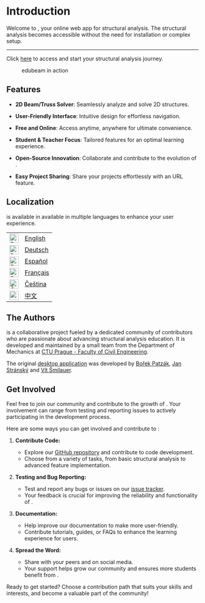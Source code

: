 <script setup>
import { VPTeamMembers } from 'vitepress/theme'

const members = [
  {
    avatar: 'https://www.github.com/janvorisek.png',
    name: 'Jan Voříšek',
    title: 'Maintainer, UI/UX',
    links: [
      { icon: 'github', link: 'https://github.com/janvorisek' },
      { icon: 'twitter', link: 'https://twitter.com/janvorisekdev' },
    ]
  },
  {
   avatar: 'https://www.github.com/bpatzak.png',
    name: 'Bořek Patzák',
    title: 'Original author',
    links: [
      { icon: 'github', link: 'https://github.com/bpatzak' },
      { icon: { svg: '<svg viewBox="0 0 24 24" fill="none" xmlns="http://www.w3.org/2000/svg"><g id="SVGRepo_bgCarrier" stroke-width="0"></g><g id="SVGRepo_tracerCarrier" stroke-linecap="round" stroke-linejoin="round"></g><g id="SVGRepo_iconCarrier"> <g id="style=stroke" clip-path="url(#clip0_1_1828)"> <g id="web"> <path id="vector (Stroke)" fill-rule="evenodd" clip-rule="evenodd" d="M10.4425 2.44429C10.0752 3.64002 9.32073 6.25569 8.89915 8.83258C9.99331 9.00921 11.0621 9.12209 12 9.12209C12.9379 9.12209 14.0067 9.00921 15.1009 8.83258C14.6793 6.25569 13.9248 3.64002 13.5575 2.44429C13.0509 2.3624 12.5307 2.31977 12 2.31977C11.4693 2.31977 10.9491 2.3624 10.4425 2.44429ZM15.3337 2.90893C15.737 4.305 16.2958 6.42828 16.6448 8.54737C18.1513 8.23703 19.5727 7.85824 20.605 7.56109C19.4986 5.42102 17.6172 3.74662 15.3337 2.90893ZM21.2129 9.01933C20.1222 9.33683 18.5423 9.76328 16.8594 10.1057C16.9295 10.7564 16.9709 11.3958 16.9709 12C16.9709 12.8816 16.8827 13.8411 16.7445 14.8058C18.759 14.3858 20.6068 13.849 21.5557 13.5575C21.6376 13.0509 21.6802 12.5307 21.6802 12C21.6802 10.959 21.5162 9.95751 21.2129 9.01933ZM21.0911 15.3337C19.9166 15.6729 18.229 16.1219 16.4634 16.4634C16.1219 18.229 15.6729 19.9166 15.3337 21.0911C17.9978 20.1138 20.1138 17.9978 21.0911 15.3337ZM13.5576 21.5557C13.849 20.6068 14.3858 18.759 14.8058 16.7445C13.8411 16.8827 12.8816 16.9709 12 16.9709C11.1184 16.9709 10.1589 16.8827 9.19423 16.7445C9.61421 18.759 10.151 20.6068 10.4425 21.5557C10.9491 21.6376 11.4693 21.6802 12 21.6802C12.5307 21.6802 13.0509 21.6376 13.5576 21.5557ZM8.66629 21.0911C8.32707 19.9166 7.8781 18.229 7.53658 16.4634C5.77099 16.1219 4.08335 15.6729 2.90891 15.3337C3.88622 17.9978 6.00216 20.1138 8.66629 21.0911ZM2.44429 13.5575C3.39316 13.849 5.24101 14.3858 7.25548 14.8058C7.1173 13.8411 7.02907 12.8816 7.02907 12C7.02907 11.3958 7.07048 10.7564 7.14056 10.1057C5.45769 9.76328 3.87779 9.33683 2.78712 9.01933C2.48383 9.95751 2.31977 10.959 2.31977 12C2.31977 12.5307 2.3624 13.0509 2.44429 13.5575ZM3.39504 7.56109C4.42731 7.85824 5.84865 8.23703 7.35522 8.54737C7.70416 6.42827 8.26303 4.305 8.66626 2.90893C6.38282 3.74662 4.50139 5.42102 3.39504 7.56109ZM8.68924 10.3888C8.63137 10.9544 8.59884 11.4968 8.59884 12C8.59884 12.9399 8.71224 14.012 8.88985 15.1102C9.98798 15.2878 11.0601 15.4012 12 15.4012C12.9399 15.4012 14.012 15.2878 15.1102 15.1102C15.2878 14.012 15.4012 12.9399 15.4012 12C15.4012 11.4968 15.3686 10.9544 15.3108 10.3888C14.1776 10.5703 13.0348 10.6919 12 10.6919C10.9652 10.6919 9.82236 10.5703 8.68924 10.3888ZM9.67273 0.991173C10.4243 0.833026 11.2029 0.75 12 0.75C12.7971 0.75 13.5757 0.833026 14.3273 0.991174C18.0108 1.76627 21.0281 4.34097 22.42 7.75174C22.9554 9.06356 23.25 10.4983 23.25 12C23.25 12.7971 23.167 13.5757 23.0088 14.3273C22.0943 18.6736 18.6736 22.0943 14.3273 23.0088C13.5757 23.167 12.7971 23.25 12 23.25C11.2029 23.25 10.4243 23.167 9.67273 23.0088C5.32644 22.0943 1.90572 18.6736 0.991173 14.3273C0.833026 13.5757 0.75 12.7971 0.75 12C0.75 10.4972 1.04509 9.06132 1.58123 7.74866C2.97369 4.33943 5.99026 1.76604 9.67273 0.991173Z" fill="currentColor"></path> </g> </g> <defs> <clipPath id="clip0_1_1828"> <rect width="24" height="24" fill="white"></rect> </clipPath> </defs> </g></svg>'}, link: 'http://ksm.fsv.cvut.cz/~bp/'}
    ]
  }
]
</script>

# Introduction

Welcome to <Edubeam />, your online web app for structural analysis. The structural analysis becomes accessible without the need for installation or complex setup.

<hr>

Click [here](https://run.edubeam.app) to access <Edubeam /> and start your structural analysis journey.

<figure>
  <a href="https://run.edubeam.app" target="_blank">
    <WelcomeStructure />
    </a>
  <figcaption>edubeam in action</figcaption>
</figure>

## Features

- **2D Beam/Truss Solver**: Seamlessly analyze and solve 2D structures.

- **User-Friendly Interface**: Intuitive design for effortless navigation.

- **Free and Online**: Access anytime, anywhere for ultimate convenience.

- **Student & Teacher Focus**: Tailored features for an optimal learning experience.

- **Open-Source Innovation**: Collaborate and contribute to the evolution of <Edubeam />.

- **Easy Project Sharing**: Share your projects effortlessly with an URL feature.

## Localization

<Edubeam /> is available in available in multiple languages to enhance your user experience.

<div>

<table>
    <tr>
        <td><img src="language-icons/icons/en.svg" style="height: 24px;" alt="English" /></td>
        <td><a href="https://run.edubeam.app/?lang=en" target="_blank">English</a></td>
    </tr>
    <tr>
        <td><img src="language-icons/icons/de.svg" style="height: 24px;" alt="Deutsch" /></td>
        <td><a href="https://run.edubeam.app/?lang=de" target="_blank">Deutsch</a></td>
    </tr>
    <tr>
        <td><img src="language-icons/icons/es.svg" style="height: 24px;" alt="Español" /></td>
        <td><a href="https://run.edubeam.app/?lang=es" target="_blank">Español</a></td>
    </tr>
    <tr>
        <td><img src="language-icons/icons/fr.svg" style="height: 24px;" alt="Français" /></td>
        <td><a href="https://run.edubeam.app/?lang=fr" target="_blank">Français</a></td>
    </tr>
    <tr>
        <td><img src="language-icons/icons/cs.svg" style="height: 24px;" alt="Čeština" /></td>
        <td><a href="https://run.edubeam.app/?lang=cs" target="_blank">Čeština</a></td>
    </tr>
    <tr>
        <td><img src="language-icons/icons/zh.svg" style="height: 24px;" alt="中文" /></td>
        <td><a href="https://run.edubeam.app/?lang=cn" target="_blank">中文</a></td>
    </tr>
</table>

</div>

## The Authors

<Edubeam /> is a collaborative project fueled by a dedicated community of contributors who are passionate about advancing structural analysis education. It is developed and maintained by a small team from the Department of Mechanics at [CTU Prague - Faculty of Civil Engineering](https://www.fsv.cvut.cz/en).

<VPTeamMembers size="small" :members="members" />

The original [desktop application](https://www.oofem.org/wiki/doku.php?id=edubeam:edubeam_en) was developed by [Bořek Patzák](http://ksm.fsv.cvut.cz/~bp/), [Jan Stránský](https://mech.fsv.cvut.cz/~stransky/en/) and [Vít Šmilauer](https://mech.fsv.cvut.cz/~smilauer/).

## Get Involved

Feel free to join our community and contribute to the growth of <Edubeam />. Your involvement can range from testing and reporting issues to actively participating in the development process.

Here are some ways you can get involved and contribute to <Edubeam />:

1. **Contribute Code:**

   - Explore our [GitHub repository](https://github.com/janvorisek/edubeam) and contribute to code development.
   - Choose from a variety of tasks, from basic structural analysis to advanced feature implementation.

2. **Testing and Bug Reporting:**

   - Test <Edubeam /> and report any bugs or issues on our [issue tracker](https://github.com/janvorisek/edubeam/issues).
   - Your feedback is crucial for improving the reliability and functionality of <Edubeam />.

3. **Documentation:**

   - Help improve our documentation to make <Edubeam /> more user-friendly.
   - Contribute tutorials, guides, or FAQs to enhance the learning experience for users.

4. **Spread the Word:**
   - Share <Edubeam /> with your peers and on social media.
   - Your support helps grow our community and ensures more students benefit from <Edubeam />.

Ready to get started? Choose a contribution path that suits your skills and interests, and become a valuable part of the <Edubeam /> community!
